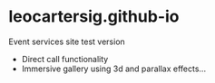# leocartersig.github-io
Event services site
test version 

- Direct call functionality
- Immersive gallery using 3d and parallax effects...

